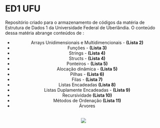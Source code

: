 # ED1 UFU
Repositório criado para o armazenamento de códigos da matéria de Estrutura de Dados 1 da Universidade Federal de Uberlândia. O conteúdo 
dessa matéria abrange conteúdos de :
<center><ul>
  <li>Arrays Unidimensionais e Multidimencionais - <b>(Lista 2)</b></li>
  <li>Funções - <b>(Lista 3)</b></li>
  <li>Strings - <b>(Lista 4)</b></li>
  <li>Structs - <b>(Lista 4)</b></li>
  <li>Ponteiros - <b>(Lista 5)</b></li>
  <li>Alocação dinâmica - <b>(Lista 5)</b></li>
  <li>Pilhas - <b>(Lista 6)</b></li>
  <li>Filas - <b>(Lista 7)</b></li>
  <li>Listas Encadeadas  <b>(Lista 8)</b></li>
  <li>Listas Duplamente Encadeadas - <b>(Lista 9)</b></li>
  <li>Recursividade  <b>(Lista 10)</b></li>
  <li>Métodos de Ordenação  <b>(Lista 11)</b></li>
  <li>Árvores</li>
<ul>
  
  </center>
  <br>
  <center>
  <img src="https://media.giphy.com/media/iGpHt2H22k1orjgT9b/giphy.gif"/>
    </center>
